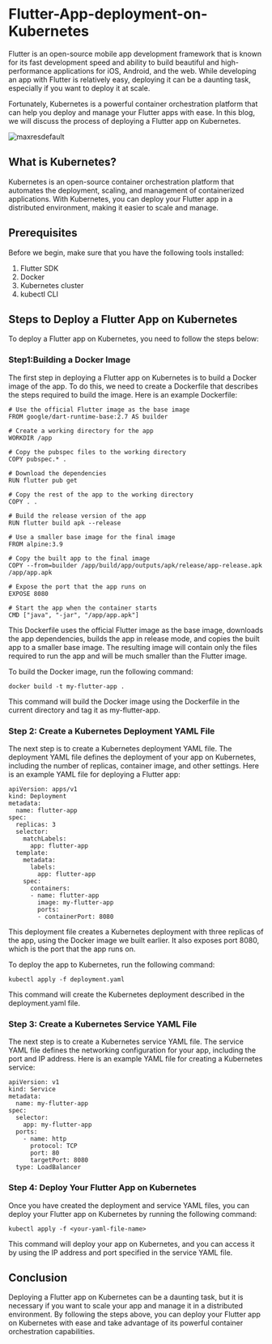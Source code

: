 # Flutter-App-deployment-on-Kubernetes

Flutter is an open-source mobile app development framework that is known for its fast development speed and ability to build beautiful and high-performance applications for iOS, Android, and the web. While developing an app with Flutter is relatively easy, deploying it can be a daunting task, especially if you want to deploy it at scale.

Fortunately, Kubernetes is a powerful container orchestration platform that can help you deploy and manage your Flutter apps with ease. In this blog, we will discuss the process of deploying a Flutter app on Kubernetes.

![maxresdefault](https://miro.medium.com/v2/resize:fit:1400/0*rAac5jI3AnypP4d7)

## What is Kubernetes?

Kubernetes is an open-source container orchestration platform that automates the deployment, scaling, and management of containerized applications. With Kubernetes, you can deploy your Flutter app in a distributed environment, making it easier to scale and manage.

## Prerequisites

Before we begin, make sure that you have the following tools installed:

1. Flutter SDK
2. Docker
3. Kubernetes cluster
4. kubectl CLI

## Steps to Deploy a Flutter App on Kubernetes
To deploy a Flutter app on Kubernetes, you need to follow the steps below:

### Step1:Building a Docker Image

The first step in deploying a Flutter app on Kubernetes is to build a Docker image of the app. To do this, we need to create a Dockerfile that describes the steps required to build the image. Here is an example Dockerfile:
```
# Use the official Flutter image as the base image
FROM google/dart-runtime-base:2.7 AS builder

# Create a working directory for the app
WORKDIR /app

# Copy the pubspec files to the working directory
COPY pubspec.* .

# Download the dependencies
RUN flutter pub get

# Copy the rest of the app to the working directory
COPY . .

# Build the release version of the app
RUN flutter build apk --release

# Use a smaller base image for the final image
FROM alpine:3.9

# Copy the built app to the final image
COPY --from=builder /app/build/app/outputs/apk/release/app-release.apk /app/app.apk

# Expose the port that the app runs on
EXPOSE 8080

# Start the app when the container starts
CMD ["java", "-jar", "/app/app.apk"]

```
This Dockerfile uses the official Flutter image as the base image, downloads the app dependencies, builds the app in release mode, and copies the built app to a smaller base image. The resulting image will contain only the files required to run the app and will be much smaller than the Flutter image.

To build the Docker image, run the following command:

```
docker build -t my-flutter-app .
```

This command will build the Docker image using the Dockerfile in the current directory and tag it as my-flutter-app.

### Step 2: Create a Kubernetes Deployment YAML File

The next step is to create a Kubernetes deployment YAML file. The deployment YAML file defines the deployment of your app on Kubernetes, including the number of replicas, container image, and other settings. Here is an example YAML file for deploying a Flutter app:
```
apiVersion: apps/v1
kind: Deployment
metadata:
  name: flutter-app
spec:
  replicas: 3
  selector:
    matchLabels:
      app: flutter-app
  template:
    metadata:
      labels:
        app: flutter-app
    spec:
      containers:
      - name: flutter-app
        image: my-flutter-app
        ports:
        - containerPort: 8080
```

This deployment file creates a Kubernetes deployment with three replicas of the app, using the Docker image we built earlier. It also exposes port 8080, which is the port that the app runs on.

To deploy the app to Kubernetes, run the following command:

```
kubectl apply -f deployment.yaml
```

This command will create the Kubernetes deployment described in the deployment.yaml file.

### Step 3: Create a Kubernetes Service YAML File

The next step is to create a Kubernetes service YAML file. The service YAML file defines the networking configuration for your app, including the port and IP address. Here is an example YAML file for creating a Kubernetes service:
```
apiVersion: v1
kind: Service
metadata:
  name: my-flutter-app
spec:
  selector:
    app: my-flutter-app
  ports:
    - name: http
      protocol: TCP
      port: 80
      targetPort: 8080
  type: LoadBalancer
```
### Step 4: Deploy Your Flutter App on Kubernetes

Once you have created the deployment and service YAML files, you can deploy your Flutter app on Kubernetes by running the following command:
```
kubectl apply -f <your-yaml-file-name>
```
This command will deploy your app on Kubernetes, and you can access it by using the IP address and port specified in the service YAML file.

## Conclusion
Deploying a Flutter app on Kubernetes can be a daunting task, but it is necessary if you want to scale your app and manage it in a distributed environment. By following the steps above, you can deploy your Flutter app on Kubernetes with ease and take advantage of its powerful container orchestration capabilities.

